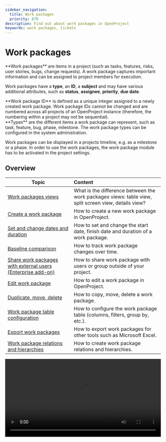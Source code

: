 ```yaml
---
sidebar_navigation:
  title: Work packages
  priority: 870
description: Find out about work packages in OpenProject
keywords: work packages, tickets
---
```


# Work packages

<div class="glossary">
**Work packages** are items in a project (such as tasks, features, risks, user stories, bugs, change requests). A work package captures important information and can be assigned to project members for execution.
</div>

Work packages have a **type**, an **ID**, a **subject** and may have various additional attributes, such as **status**, **assignee**, **priority**, **due date**.

<div class="glossary">
**Work package ID** is defined as a unique integer assigned to a newly created work package. Work package IDs cannot be changed and are numbered across all projects of an OpenProject instance (therefore, the numbering within a project may not be sequential).
</div>

<div class="glossary">
**Types** are the different items a work package can represent, such as task, feature, bug, phase, milestone. The work package types can be configured in the system administration.
</div>

Work packages can be displayed in a projects timeline, e.g. as a milestone or a phase. In order to use the work packages, the work package module has to be activated in the project settings.

## Overview

| Topic                                                                              | Content                                                                                              |
|------------------------------------------------------------------------------------|:-----------------------------------------------------------------------------------------------------|
| [Work packages views](work-package-views)                                          | What is the difference between the work packages views: table view, split screen view, details view? |
| [Create a work package](create-work-package)                                       | How to create a new work package in OpenProject.                                                     |
| [Set and change dates and duration](set-change-dates)                              | How to set and change the start date, finish date and duration of a work package.                    |
| [Baseline comparison](baseline-comparison)                                         | How to track work package changes over time.                                                         |
| [Share work packages with external users (Enterprise add-on)](share-work-packages) | How to share work package with users or group outside of your project.                               |
| [Edit work package](edit-work-package)                                             | How to edit a work package in OpenProject.                                                           |
| [Duplicate, move, delete](duplicate-move-delete)                                   | How to copy, move, delete a work package.                                                            |
| [Work package table configuration](work-package-table-configuration)               | How to configure the work package table (columns, filters, group by, etc.).                          |
| [Export work packages](exporting)                                                  | How to export work packages for other tools such as Microsoft Excel.                                 |
| [Work package relations and hierarchies](work-package-relations-hierarchies)       | How to create work package relations and hierarchies.                                                |

<video src="https://openproject-docs.s3.eu-central-1.amazonaws.com/videos/OpenProject-Work-Packages.mp4" type="video/mp4" controls="" style="width:100%"></video>
